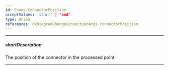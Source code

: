 ```yaml
---
id: Enums.ConnectorPosition
acceptValues: 'start' | 'end'
type: Union
references: dxDiagramChangeConnectionArgs.connectorPosition
---
```

---
##### shortDescription
The position of the connector in the processed point.

---
